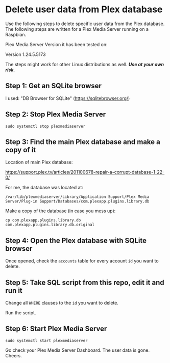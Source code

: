# Delete user data from Plex database
Use the following steps to delete specific user data from the Plex database.
The following steps are written for a Plex Media Server running on a Raspbian.

Plex Media Server Version it has been tested on:

Version 1.24.5.5173

The steps might work for other Linux distributions as well. ***Use at your own risk.***

## Step 1: Get an SQLite browser
I used: "DB Browser for SQLite" (https://sqlitebrowser.org/)

## Step 2: Stop Plex Media Server
`sudo systemctl stop plexmediaserver`

## Step 3: Find the main Plex database and make a copy of it
Location of main Plex database:

https://support.plex.tv/articles/201100678-repair-a-corrupt-database-1-22-0/

For me, the database was located at:

`/var/lib/plexmediaserver/Library/Application Support/Plex Media Server/Plug-in Support/Databases/com.plexapp.plugins.library.db`

Make a copy of the database (in case you mess up):

`cp com.plexapp.plugins.library.db com.plexapp.plugins.library.db.original`

## Step 4: Open the Plex database with SQLite browser
Once opened, check the `accounts` table for every account `id` you want to delete.

## Step 5: Take SQL script from this repo, edit it and run it
Change all `WHERE` clauses to the `id` you want to delete.

Run the script.

## Step 6: Start Plex Media Server
`sudo systemctl start plexmediaserver`

Go check your Plex Media Server Dashboard. The user data is gone. Cheers.

